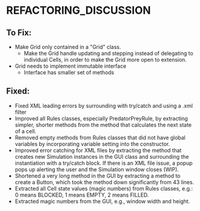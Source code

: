 # REFACTORING_DISCUSSION

## To Fix:
 - Make Grid only contained in a "Grid" class.
     - Make the Grid handle updating and stepping instead of delegating to individual Cells, in order to make the Grid more open to extension.
 - Grid needs to implement immutable interface 
    - Interface has smaller set of methods

## Fixed:
- Fixed XML leading errors by surrounding with try/catch and using a .xml filter
- Improved all Rules classes, especially PredatorPreyRule, by extracting simpler, shorter methods from the method that calculates the next state of a cell.
- Removed empty methods from Rules classes that did not have global variables by incorporating variable setting into the constructor.
- Improved error catching for XML files by extracting the method that creates new Simulation instances in the GUI class and surrounding the instantiation with a try/catch block. If there is an XML file issue, a popup pops up alerting the user and the Simulation window closes (WIP).
- Shortened a very long method in the GUI by extracting a method to create a Button, which took the method down significantly from 43 lines.
- Extracted all Cell state values (magic numbers) from Rules classes, e.g.: 0 means BLOCKED, 1 means EMPTY, 2 means FILLED.
- Extracted magic numbers from the GUI, e.g., window width and height.